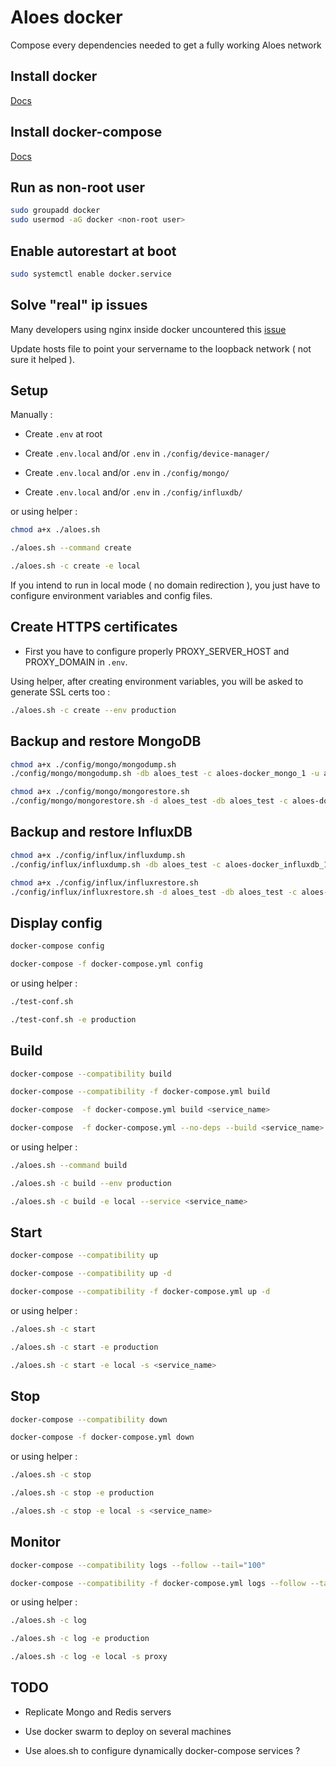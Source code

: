 # Aloes docker

Compose every dependencies needed to get a fully working Aloes network

## Install docker

[Docs](https://docs.docker.com/install/linux/docker-ce/ubuntu/)


## Install docker-compose

[Docs](https://docs.docker.com/compose/install/)


## Run as non-root user

```bash
sudo groupadd docker
sudo usermod -aG docker <non-root user>
```

## Enable autorestart at boot

```bash
sudo systemctl enable docker.service
```
## Solve "real" ip issues

Many developers using nginx inside docker uncountered this [issue](https://github.com/jwilder/nginx-proxy/issues/133)

Update hosts file to point your servername to the loopback network ( not sure it helped ).


## Setup

Manually :

- Create `.env` at root 

- Create `.env.local` and/or `.env` in `./config/device-manager/`

- Create `.env.local` and/or `.env` in `./config/mongo/`

- Create `.env.local` and/or `.env` in `./config/influxdb/`

or using helper :

```bash
chmod a+x ./aloes.sh

./aloes.sh --command create

./aloes.sh -c create -e local
```

If you intend to run in local mode ( no domain redirection ), you just have to configure environment variables and config files.

## Create HTTPS certificates

- First you have to configure properly PROXY_SERVER_HOST and PROXY_DOMAIN in `.env`.

Using helper, after creating environment variables, you will be asked to generate SSL certs too :

```bash
./aloes.sh -c create --env production
```

## Backup and restore MongoDB

```bash
chmod a+x ./config/mongo/mongodump.sh
./config/mongo/mongodump.sh -db aloes_test -c aloes-docker_mongo_1 -u aloes --password example

chmod a+x ./config/mongo/mongorestore.sh
./config/mongo/mongorestore.sh -d aloes_test -db aloes_test -c aloes-docker_mongo_1 -u aloes -p example
```

## Backup and restore InfluxDB

```bash
chmod a+x ./config/influx/influxdump.sh
./config/influx/influxdump.sh -db aloes_test -c aloes-docker_influxdb_1 -u aloes --password example

chmod a+x ./config/influx/influxrestore.sh
./config/influx/influxrestore.sh -d aloes_test -db aloes_test -c aloes-docker_influxdb_1 -u aloes -p example
```

## Display config

```bash
docker-compose config

docker-compose -f docker-compose.yml config
```
or using helper :

```bash
./test-conf.sh

./test-conf.sh -e production
```

## Build

```bash
docker-compose --compatibility build 

docker-compose --compatibility -f docker-compose.yml build 

docker-compose  -f docker-compose.yml build <service_name>

docker-compose  -f docker-compose.yml --no-deps --build <service_name> up
```
or using helper :

```bash
./aloes.sh --command build

./aloes.sh -c build --env production

./aloes.sh -c build -e local --service <service_name>
```

## Start

```bash
docker-compose --compatibility up 

docker-compose --compatibility up -d

docker-compose --compatibility -f docker-compose.yml up -d
```
or using helper :

```bash
./aloes.sh -c start

./aloes.sh -c start -e production

./aloes.sh -c start -e local -s <service_name>
```


## Stop

```bash
docker-compose --compatibility down

docker-compose -f docker-compose.yml down
```
or using helper :

```bash
./aloes.sh -c stop

./aloes.sh -c stop -e production

./aloes.sh -c stop -e local -s <service_name>
```


## Monitor

```bash
docker-compose --compatibility logs --follow --tail="100"

docker-compose --compatibility -f docker-compose.yml logs --follow --tail="100"
```
or using helper :

```bash
./aloes.sh -c log

./aloes.sh -c log -e production

./aloes.sh -c log -e local -s proxy
```

## TODO

- Replicate Mongo and Redis servers

- Use docker swarm to deploy on several machines

- Use aloes.sh to configure dynamically docker-compose services ?

